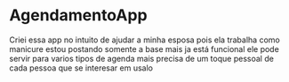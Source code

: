 # AgendamentoApp
Criei essa app no intuito de ajudar a minha esposa pois ela trabalha como manicure estou postando somente a base mais ja está funcional ele pode servir para varios tipos de agenda mais precisa de um toque pessoal de cada pessoa que se interesar em usalo
